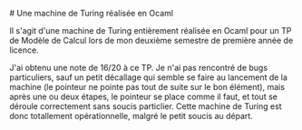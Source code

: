 # Une machine de Turing réalisée en Ocaml

Il s'agit d'une machine de Turing entièrement réalisée en Ocaml pour un TP de Modèle de Calcul lors de mon deuxième semestre de première année de licence.

J'ai obtenu une note de 16/20 à ce TP. Je n'ai pas rencontré de bugs particuliers, sauf un petit décallage qui semble se faire au lancement de la machine (le pointeur ne pointe pas tout de suite sur le bon élément), mais après une ou deux étapes, le pointeur se place comme il faut, et tout se déroule correctement sans soucis particlier. Cette machine de Turing est donc totallement opérationnelle, malgré le petit soucis au départ.
